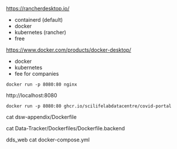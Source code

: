 https://rancherdesktop.io/

- containerd (default)
- docker
- kubernetes (rancher)
- free

https://www.docker.com/products/docker-desktop/

- docker
- kubernetes
- fee for companies


```
docker run -p 8080:80 nginx
```

http://localhost:8080

```
docker run -p 8080:80 ghcr.io/scilifelabdatacentre/covid-portal
```

cat dsw-appendix/Dockerfile

cat Data-Tracker/Dockerfiles/Dockerfile.backend

dds_web
cat docker-compose.yml


